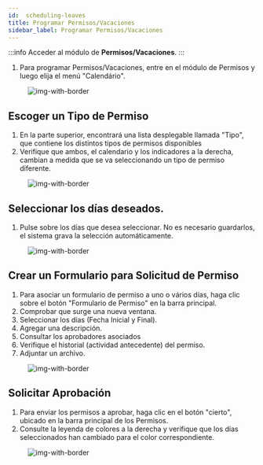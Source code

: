 ```yaml
---
id:  scheduling-leaves
title: Programar Permisos/Vacaciones
sidebar_label: Programar Permisos/Vacaciones
---
```



:::info
Acceder al módulo de **Permisos/Vacaciones**.
:::

1. Para programar Permisos/Vacaciones, entre en el módulo de Permisos y luego elija el menú "Calendário".

<figure>

![img-with-border](/img/university/leaves/scheduling-leaves1.png)
<figcaption></figcaption>
</figure>


## Escoger un Tipo de Permiso
1. En la parte superior, encontrará una lista desplegable llamada "Tipo", que contiene los distintos tipos de permisos disponibles
2. Verifique que ambos, el calendario y los indicadores a la derecha, cambian a medida que se va seleccionando un tipo de permiso diferente.

<figure>

![img-with-border](/img/university/leaves/scheduling-leaves2.png)
<figcaption></figcaption>
</figure>


## Seleccionar los días deseados.

1. Pulse sobre los días que desea seleccionar. No es necesario guardarlos, el sistema grava la selección automáticamente.

<figure>

![img-with-border](/img/university/leaves/scheduling-leaves3.png)
<figcaption></figcaption>
</figure>



## Crear un Formulario para Solicitud de Permiso

1. Para asociar un formulario de permiso a uno o vários días, haga clic sobre el botón "Formulario de Permiso" en la barra principal.
2. Comprobar que surge una nueva ventana.
3. Seleccionar los días (Fecha Inicial y Final).
4. Agregar una descripción.
5. Consultar los aprobadores asociados
6. Verifique el historial (actividad antecedente) del permiso.
7. Adjuntar un archivo.       


<figure>

![img-with-border](/img/university/leaves/scheduling-leaves4.png)
<figcaption></figcaption>
</figure>

  
## Solicitar Aprobación

1. Para enviar los permisos a aprobar, haga clic en el botón "cierto", ubicado en la barra principal de los Permisos.
2. Consulte la leyenda de colores a la derecha y verifique que los días seleccionados han cambiado para el color correspondiente.

<figure>

![img-with-border](/img/university/leaves/scheduling-leaves5.png)
<figcaption> </figcaption>
</figure>


